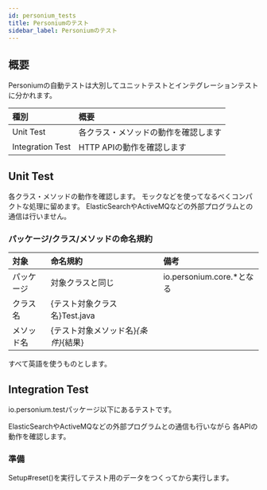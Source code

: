 ```yaml
---
id: personium_tests
title: Personiumのテスト
sidebar_label: Personiumのテスト
---
```


## 概要

Personiumの自動テストは大別してユニットテストとインテグレーションテストに分かれます。

|種別|概要|
|:--|:--|
|Unit Test|各クラス・メソッドの動作を確認します|
|Integration Test|HTTP APIの動作を確認します|


## Unit Test

各クラス・メソッドの動作を確認します。
モックなどを使ってなるべくコンパクトな処理に留めます。
ElasticSearchやActiveMQなどの外部プログラムとの通信は行いません。


### パッケージ/クラス/メソッドの命名規約

|対象|命名規約|備考|
|:--|:--|:--|
|パッケージ|対象クラスと同じ|io.personium.core.*となる|
|クラス名|{テスト対象クラス名}Test.java| |
|メソッド名|{テスト対象メソッド名}_{条件}_{結果}| |

すべて英語を使うものとします。

## Integration Test

io.personium.testパッケージ以下にあるテストです。

ElasticSearchやActiveMQなどの外部プログラムとの通信も行いながら
各APIの動作を確認します。

### 準備

Setup#reset()を実行してテスト用のデータをつくってから実行します。


